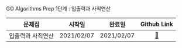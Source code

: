 GO Algorithms Prep
1단계 : 입출력과 사칙연산

|             문제집              |   시작일   |   완료일   |       Github Link      |  
| :---------------------------: |:------:|:-----:|:--------------------: | 
|         입출력과 사칙연산        |2021/02/07 | 2021/02/07|[:link:](./입출력과_사칙연산) |
